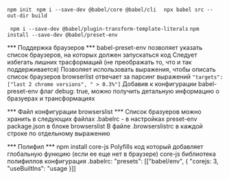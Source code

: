 ```npm init ```
```npm i --save-dev @babel/core @babel/cli  ```
```npx babel src --out-dir build```

``` npm i --save-dev @babel/plugin-transform-template-literals```
``` npm install --save-dev @babel/preset-env ```

*** Поддержка браузеров ***
babel-preset-env позволяет указать список браузеров, на которых должен запускаться код
Следует избегать лишних трасформаций (не преображать то, что и так поддерживается)
Позволяет использовать выражения, чтобы описать список браузеров
browserlist отвечает за парсинг выражений
```"targets": ["last 2 chrome versions", " > 0.3%"]```
Добавив к конфигурации babel-preset-env флаг debug: true, можно получить детальную информацию о бразуерах и трансформациях
<!-- https://browserl.ist/  проверить версию браузера-->


*** Файл конфигурации browserslist ***
Список бразуеров можно хранить в следующих файлах
.babelrc - в настройках preset-env
package.json в блоке browserslist
В файле .browserslistrc в каждой строке по отдельному выражению

*** Полифил  ***
npm install core-js
Polyfills код который добавляет глобальную функцию (если ее еще нет в браузере)
core-js библиотека полифиллов
конфигурация .babelrc:
"presets": [["babel/env", {
    "corejs: 3,
    "useBuiltIns": "usage
}]]